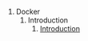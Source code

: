 1. Docker
   1. Introduction
      1. [Introduction](https://www.youtube.com/watch?v=rfjmeakbeH8&t=1573s)
